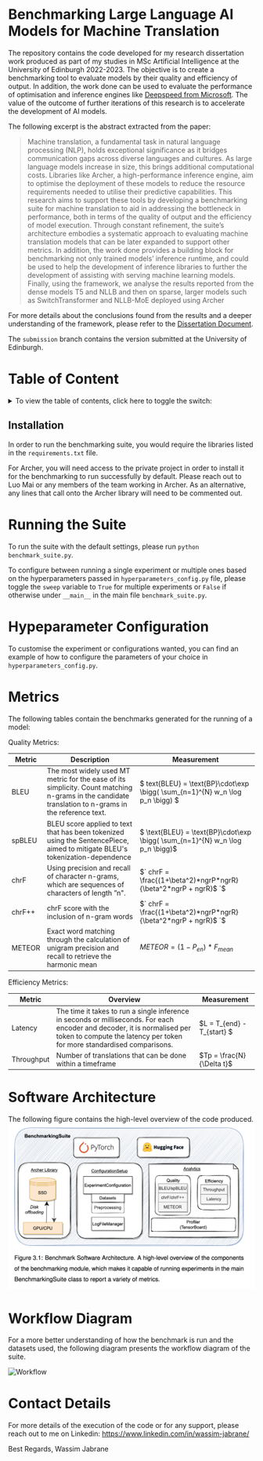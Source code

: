 # Benchmarking Large Language AI Models for Machine Translation

The repository contains the code developed for my research dissertation work produced as part of my studies in MSc Artificial Intelligence at the University of Edinburgh 2022-2023. The objective is to create a benchmarking tool to evaluate models by their quality and efficiency of output. In addition, the work done can be used to evaluate the performance of optimisation and inference engines like [Deepspeed from Microsoft](https://github.com/microsoft/DeepSpeed/). The value of the outcome of further iterations of this research is to accelerate the development of AI models.

The following excerpt is the abstract extracted from the paper:

> Machine translation, a fundamental task in natural language processing (NLP), holds
exceptional significance as it bridges communication gaps across diverse languages and
cultures. As large language models increase in size, this brings additional computational
costs. Libraries like Archer, a high-performance inference engine, aim to optimise
the deployment of these models to reduce the resource requirements needed to utilise
their predictive capabilities. This research aims to support these tools by developing
a benchmarking suite for machine translation to aid in addressing the bottleneck in
performance, both in terms of the quality of output and the efficiency of model execution.
Through constant refinement, the suite’s architecture embodies a systematic approach
to evaluating machine translation models that can be later expanded to support other
metrics. In addition, the work done provides a building block for benchmarking not
only trained models’ inference runtime, and could be used to help the development of
inference libraries to further the development of assisting with serving machine learning
models. Finally, using the framework, we analyse the results reported from the dense
models T5 and NLLB and then on sparse, larger models such as SwitchTransformer
> and NLLB-MoE deployed using Archer


For more details about the conclusions found from the results and a deeper understanding of the framework, please refer to the
[Dissertation Document](./Dissertation/Benchmarking_Large_Language_AI_Models_for_Machine_Translation%20(21).pdf).

The `submission` branch contains the version submitted at the University of Edinburgh.



# Table of Content
<details>
    <summary> To view the table of contents, click here to toggle the switch: </summary>

  ![Table of Contents](./Dissertation/README_figures/Table_of_Contents.jpg)
![Table of Contents](./Dissertation/README_figures/Table_of_Contents_2.jpg)


</details>







## Installation 
In order to run the benchmarking suite, you would require the libraries listed in the `requirements.txt` file. 

For Archer, you will need access to the private project in order to install it for the benchmarking to run successfully by default. Please reach out to Luo Mai or any members of the team working in Archer.
As an alternative, any lines that call onto the Archer library will need to be commented out. 

# Running the Suite
To run the suite with the default settings, please run  `python benchmark_suite.py`. 

To configure between running a single experiment or multiple ones based on the hyperparameters passed in `hyperparameters_config.py` file, please toggle the `sweep` variable to `True` for multiple experiments or `False` if otherwise under `__main__` in the main file `benchmark_suite.py`. 


# Hypeparameter Configuration
To customise the experiment or configurations wanted, you can find an example of how to configure the parameters of your choice in `hyperparameters_config.py`. 


# Metrics

The following tables contain the benchmarks generated for the running of a model: 

Quality Metrics:

| Metric | Description                                                                                                                                          | Measurement                                                                 |
|--------|------------------------------------------------------------------------------------------------------------------------------------------------------|-----------------------------------------------------------------------------|
| BLEU   | The most widely used MT metric for the ease of its simplicity. Count matching n-grams in the candidate translation to n-grams in the reference text. | $` text{BLEU} = \text{BP}\cdot\exp \bigg( \sum_{n=1}^{N} w_n \log p_n \bigg) `$  |
| spBLEU | BLEU score applied to text that has been tokenized using the SentencePiece, aimed to mitigate BLEU's tokenization-dependence                         | $` \text{BLEU} = \text{BP}\cdot\exp \bigg( \sum_{n=1}^{N} w_n \log p_n \bigg)`$ |
| chrF   | Using precision and recall of character n-grams, which are sequences of characters of length ”n".                                                    | $` chrF = \frac{(1+\beta^2)*ngrP*ngrR}{\beta^2*ngrP + ngrR}$ `$            |
| chrF++ | chrF score with the inclusion of n-gram words                                                                                                        | $` chrF = \frac{(1+\beta^2)*ngrP*ngrR}{\beta^2*ngrP + ngrR}$ `$        |
| METEOR | Exact word matching through the calculation of unigram precision and recall to retrieve the harmonic mean                                            | $METEOR = (1 - P_{en}) * F_{mean}$                                          |



Efficiency Metrics:

| Metric     | Overview                                                                                                                                                                                             | Measurement                |
|------------|------------------------------------------------------------------------------------------------------------------------------------------------------------------------------------------------------|----------------------------|
| Latency    | The time it takes to run a single inference in seconds or milliseconds. For each encoder and decoder, it is normalised per token to compute the latency per token for more standardised comparisons. | $L = T_{end} - T_{start} $ |
| Throughput | Number of translations that can be done within a timeframe                                                                                                                                           | $Tp = \frac{N}{\Delta t}$  |





# Software Architecture
The following figure contains the high-level overview of the code produced. 
![](./Dissertation/README_figures/SoftwareArchitecture.png)



# Workflow Diagram
For a more better understanding of how the benchmark is run and the datasets used, the following diagram presents the workflow diagram of the suite.



![Workflow](./Dissertation/README_figures/Workflow.png)


# Contact Details
For more details of the execution of the code or for any support, please reach out to me on Linkedin: https://www.linkedin.com/in/wassim-jabrane/

Best Regards,
Wassim Jabrane

